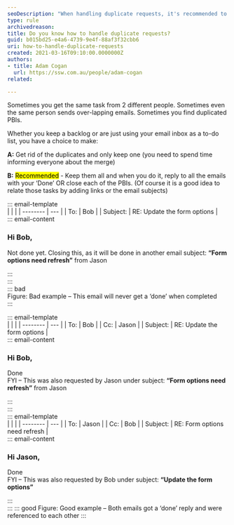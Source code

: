 ```yaml
---
seoDescription: "When handling duplicate requests, it's recommended to keep all duplicates and reply to each email or close each task individually. This approach ensures that you don't miss any updates and keeps your records organized."
type: rule
archivedreason:
title: Do you know how to handle duplicate requests?
guid: b015bd25-e4a6-4739-9e4f-88af3f32cbb6
uri: how-to-handle-duplicate-requests
created: 2021-03-16T09:10:00.0000000Z
authors:
- title: Adam Cogan
  url: https://ssw.com.au/people/adam-cogan
related:

---
```


Sometimes you get the same task from 2 different people. Sometimes even the same person sends over-lapping emails. Sometimes you find duplicated PBIs. 

Whether you keep a backlog or are just using your email inbox as a to-do list, you have a choice to make:

<!--endintro-->

**A:** Get rid of the duplicates and only keep one (you need to spend time informing everyone about the merge)

**B:** <mark>Recommended</mark> - Keep them all and when you do it, reply to all the emails with your ‘Done’ OR close each of the PBIs. (Of course it is a good idea to relate those tasks by adding links or the email subjects)

::: email-template  
|          |     |
| -------- | --- |
| To:      | Bob |
| Subject: | RE: Update the form options |  
::: email-content  

### Hi Bob,

Not done yet. Closing this, as it will be done in another email subject: **“Form options need refresh”** from Jason

:::  
:::  
::: bad  
Figure: Bad example – This email will never get a ‘done’ when completed  
:::

::: email-template  
|          |     |
| -------- | --- |
| To:      | Bob |
| Cc:      | Jason |
| Subject: | RE: Update the form options |  
::: email-content  

### Hi Bob,

Done   
FYI – This was also requested by Jason under subject: **“Form options need refresh”** from Jason

:::  
:::  
::: email-template  
|          |     |
| -------- | --- |
| To:      | Jason |
| Cc:      | Bob |
| Subject: | RE: Form options need refresh |  
::: email-content  

### Hi Jason,

Done    
FYI – This was also requested by Bob under subject: **“Update the form options”**

:::  
:::
::: good
Figure: Good example – Both emails got a ‘done’ reply and were referenced to each other
:::
